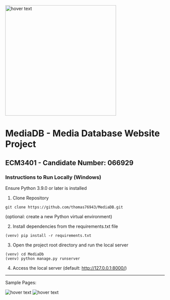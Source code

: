 <img src="https://mediadb-bucket.s3.amazonaws.com/media/logoNew.png" width="350" title="hover text">



# MediaDB - Media Database Website Project
## ECM3401 - Candidate Number: 066929

### Instructions to Run Locally (Windows)

Ensure Python 3.9.0 or later is installed

1. Clone Repository

```
git clone https://github.com/thomas76943/MediaDB.git
```

(optional: create a new Python virtual environment)

2. Install dependencies from the requirements.txt file
```
(venv) pip install -r requirements.txt
```



3. Open the project root directory and run the local server
```
(venv) cd MediaDb
(venv) python manage.py runserver
```


4. Access the local server (default: http://127.0.0.1:8000/)

<hr>

Sample Pages:

<img src="https://mediadb-bucket.s3-us-west-2.amazonaws.com/extraImages/Sample1.png" max-width="1000" title="hover text">

<img src="https://mediadb-bucket.s3-us-west-2.amazonaws.com/extraImages/Sample2.png" max-width="1000" title="hover text">


